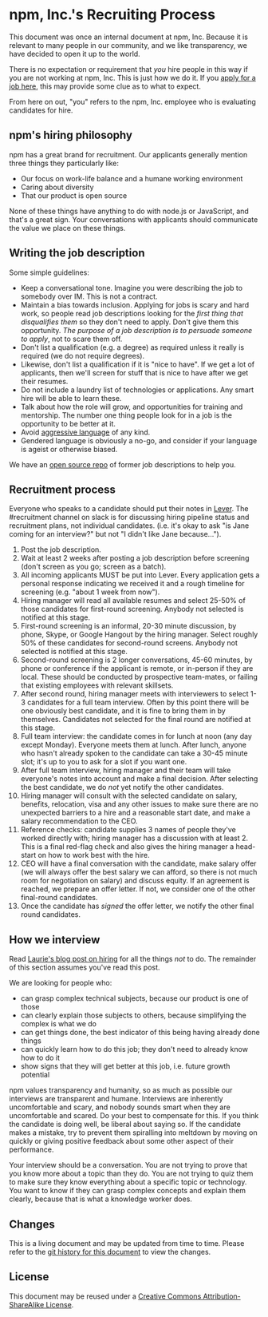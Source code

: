 # npm, Inc.'s Recruiting Process

This document was once an internal document at npm, Inc.  Because it
is relevant to many people in our community, and we like transparency,
we have decided to open it up to the world.

There is no expectation or requirement that *you* hire people in this
way if you are not working at npm, Inc.  This is just how we do it.
If you [apply for a job here](https://www.npmjs.com/jobs), this may
provide some clue as to what to expect.

From here on out, "you" refers to the npm, Inc. employee who is
evaluating candidates for hire.

## npm's hiring philosophy

npm has a great brand for recruitment. Our applicants generally
mention three things they particularly like:

- Our focus on work-life balance and a humane working environment
- Caring about diversity
- That our product is open source

None of these things have anything to do with node.js or JavaScript,
and that's a great sign. Your conversations with applicants should
communicate the value we place on these things.

## Writing the job description

Some simple guidelines:

- Keep a conversational tone. Imagine you were describing the job to
  somebody over IM. This is not a contract.
- Maintain a bias towards inclusion. Applying for jobs is scary and
  hard work, so people read job descriptions looking for the *first
  thing that disqualifies them* so they don't need to apply. Don't
  give them this opportunity. *The purpose of a job description is to
  persuade someone to apply*, not to scare them off.
- Don't list a qualification (e.g. a degree) as required unless it
  really is required (we do not require degrees).
- Likewise, don't list a qualification if it is "nice to have". If we
  get a lot of applicants, then we'll screen for stuff that is nice to
  have after we get their resumes.
- Do not include a laundry list of technologies or applications. Any
  smart hire will be able to learn these.
- Talk about how the role will grow, and opportunities for training
  and mentorship. The number one thing people look for in a job is the
  opportunity to be better at it.
- Avoid [aggressive
  language](https://storify.com/kissane/job-listings-that-don-t-alienate)
  of any kind.
- Gendered language is obviously a no-go, and consider if your
  language is ageist or otherwise biased.

We have an [open source repo](https://github.com/npm/jobs) of former
job descriptions to help you.

## Recruitment process

Everyone who speaks to a candidate should put their notes in
[Lever](https://hire.lever.co/). The #recruitment channel on slack is
for discussing hiring pipeline status and recruitment plans, not
individual candidates. (i.e. it's okay to ask "is Jane coming for an
interview?" but not "I didn't like Jane because...").

1. Post the job description.
2. Wait at least 2 weeks after posting a job description before
   screening (don't screen as you go; screen as a batch).
3. All incoming applicants MUST be put into Lever. Every application
   gets a personal response indicating we received it and a rough
   timeline for screening (e.g. "about 1 week from now").
4. Hiring manager will read all available resumes and select 25-50% of
   those candidates for first-round screening. Anybody not selected is
   notified at this stage.
5. First-round screening is an informal, 20-30 minute discussion, by
   phone, Skype, or Google Hangout by the hiring manager. Select
   roughly 50% of these candidates for second-round screens. Anybody
   not selected is notified at this stage.
6. Second-round screening is 2 longer conversations, 45-60 minutes, by
   phone or conference if the applicant is remote, or in-person if
   they are local. These should be conducted by prospective
   team-mates, or failing that existing employees with relevant
   skillsets.
7. After second round, hiring manager meets with interviewers to
   select 1-3 candidates for a full team interview. Often by this
   point there will be one obviously best candidate, and it is fine to
   bring them in by themselves. Candidates not selected for the final
   round are notified at this stage.
8. Full team interview: the candidate comes in for lunch at noon (any
   day except Monday). Everyone meets them at lunch. After lunch,
   anyone who hasn't already spoken to the candidate can take a 30-45
   minute slot; it's up to you to ask for a slot if you want one.
9. After full team interview, hiring manager and their team will take
   everyone's notes into account and make a final decision. After
   selecting the best candidate, we do *not* yet notify the other
   candidates.
10. Hiring manager will consult with the selected candidate on salary,
   benefits, relocation, visa and any other issues to make sure there
   are no unexpected barriers to a hire and a reasonable start date,
   and make a salary recommendation to the CEO.
11. Reference checks: candidate supplies 3 names of people they've
    worked directly with; hiring manager has a discussion with at
    least 2. This is a final red-flag check and also gives the hiring
    manager a head-start on how to work best with the hire.
12. CEO will have a final conversation with the candidate, make salary
    offer (we will always offer the best salary we can afford, so
    there is not much room for negotiation on salary) and discuss
    equity. If an agreement is reached, we prepare an offer letter. If
    not, we consider one of the other final-round candidates.
13. Once the candidate has *signed* the offer letter, we notify the
    other final round candidates.

## How we interview

Read [Laurie's blog post on
hiring](http://seldo.com/weblog/2014/08/26/you_suck_at_technical_interviews)
for all the things *not* to do. The remainder of this section assumes
you've read this post.

We are looking for people who:

- can grasp complex technical subjects, because our product is one of
  those
- can clearly explain those subjects to others, because simplifying
  the complex is what we do
- can get things done, the best indicator of this being having already
  done things
- can quickly learn how to do this job; they don't need to already
  know how to do it
- show signs that they will get better at this job, i.e. future growth
  potential

npm values transparency and humanity, so as much as possible our
interviews are transparent and humane. Interviews are inherently
uncomfortable and scary, and nobody sounds smart when they are
uncomfortable and scared. Do your best to compensate for this. If you
think the candidate is doing well, be liberal about saying so. If the
candidate makes a mistake, try to prevent them spiralling into
meltdown by moving on quickly or giving positive feedback about some
other aspect of their performance.

Your interview should be a conversation. You are not trying to prove
that you know more about a topic than they do. You are not trying to
quiz them to make sure they know everything about a specific topic or
technology. You want to know if they can grasp complex concepts and
explain them clearly, because that is what a knowledge worker does.

## Changes

This is a living document and may be updated from time to time.
Please refer to the [git history for this
document](https://github.com/npm/policies/commits/master/recruiting-process.md)
to view the changes.

## License

This document may be reused under a [Creative Commons
Attribution-ShareAlike
License](http://creativecommons.org/licenses/by-sa/4.0/).
